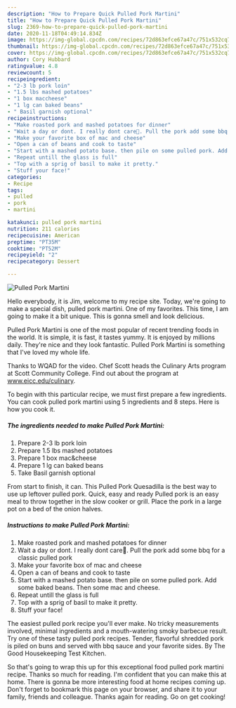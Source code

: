 ```yaml
---
description: "How to Prepare Quick Pulled Pork Martini"
title: "How to Prepare Quick Pulled Pork Martini"
slug: 2369-how-to-prepare-quick-pulled-pork-martini
date: 2020-11-18T04:49:14.834Z
image: https://img-global.cpcdn.com/recipes/72d863efce67a47c/751x532cq70/pulled-pork-martini-recipe-main-photo.jpg
thumbnail: https://img-global.cpcdn.com/recipes/72d863efce67a47c/751x532cq70/pulled-pork-martini-recipe-main-photo.jpg
cover: https://img-global.cpcdn.com/recipes/72d863efce67a47c/751x532cq70/pulled-pork-martini-recipe-main-photo.jpg
author: Cory Hubbard
ratingvalue: 4.8
reviewcount: 5
recipeingredient:
- "2-3 lb pork loin"
- "1.5 lbs mashed potatoes"
- "1 box maccheese"
- "1 lg can baked beans"
- " Basil garnish optional"
recipeinstructions:
- "Make roasted pork and mashed potatoes for dinner"
- "Wait a day or dont. I really dont care🤣. Pull the pork add some bbq for a classic pulled pork"
- "Make your favorite box of mac and cheese"
- "Open a can of beans and cook to taste"
- "Start with a mashed potato base. then pile on some pulled pork. Add some baked beans. Then some mac and cheese."
- "Repeat untill the glass is full"
- "Top with a sprig of basil to make it pretty."
- "Stuff your face!"
categories:
- Recipe
tags:
- pulled
- pork
- martini

katakunci: pulled pork martini 
nutrition: 211 calories
recipecuisine: American
preptime: "PT35M"
cooktime: "PT52M"
recipeyield: "2"
recipecategory: Dessert

---
```



![Pulled Pork Martini](https://img-global.cpcdn.com/recipes/72d863efce67a47c/751x532cq70/pulled-pork-martini-recipe-main-photo.jpg)

Hello everybody, it is Jim, welcome to my recipe site. Today, we're going to make a special dish, pulled pork martini. One of my favorites. This time, I am going to make it a bit unique. This is gonna smell and look delicious.

Pulled Pork Martini is one of the most popular of recent trending foods in the world. It is simple, it is fast, it tastes yummy. It is enjoyed by millions daily. They're nice and they look fantastic. Pulled Pork Martini is something that I've loved my whole life.

Thanks to WQAD for the video. Chef Scott heads the Culinary Arts program at Scott Community College. Find out about the program at www.eicc.edu/culinary.


To begin with this particular recipe, we must first prepare a few ingredients. You can cook pulled pork martini using 5 ingredients and 8 steps. Here is how you cook it.

<!--inarticleads1-->

##### The ingredients needed to make Pulled Pork Martini:

1. Prepare 2-3 lb pork loin
1. Prepare 1.5 lbs mashed potatoes
1. Prepare 1 box mac&amp;cheese
1. Prepare 1 lg can baked beans
1. Take  Basil garnish optional


From start to finish, it can. This Pulled Pork Quesadilla is the best way to use up leftover pulled pork. Quick, easy and ready Pulled pork is an easy meal to throw together in the slow cooker or grill. Place the pork in a large pot on a bed of the onion halves. 

<!--inarticleads2-->

##### Instructions to make Pulled Pork Martini:

1. Make roasted pork and mashed potatoes for dinner
1. Wait a day or dont. I really dont care🤣. Pull the pork add some bbq for a classic pulled pork
1. Make your favorite box of mac and cheese
1. Open a can of beans and cook to taste
1. Start with a mashed potato base. then pile on some pulled pork. Add some baked beans. Then some mac and cheese.
1. Repeat untill the glass is full
1. Top with a sprig of basil to make it pretty.
1. Stuff your face!


The easiest pulled pork recipe you&#39;ll ever make. No tricky measurements involved, minimal ingredients and a mouth-watering smoky barbecue result. Try one of these tasty pulled pork recipes. Tender, flavorful shredded pork is piled on buns and served with bbq sauce and your favorite sides. By The Good Housekeeping Test Kitchen. 

So that's going to wrap this up for this exceptional food pulled pork martini recipe. Thanks so much for reading. I'm confident that you can make this at home. There is gonna be more interesting food at home recipes coming up. Don't forget to bookmark this page on your browser, and share it to your family, friends and colleague. Thanks again for reading. Go on get cooking!
